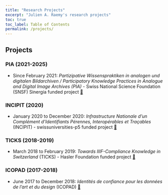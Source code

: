 ```yaml
---
title: "Research Projects"
excerpt: "Julien A. Raemy's research projects"
toc: true
toc_label: Table of Contents
permalink: /projects/
---
```


## Projects

### PIA (2021-2025)

- Since February 2021: *Partizipative Wissenspraktiken in analogen und digitalen Bildarchiven / Participatory Knowledge Practices in Analogue and Digital Image Archives (PIA)* - Swiss National Science Foundation (SNSF) Sinergia funded project [:link:][pia]

### INCIPIT (2020)

- January 2020 to December 2020: *Infrastructure Nationale d’un Complément d’Identifiants Pérennes, Interopérables et Traçables* (INCIPIT) - swissuniversities-p5 funded project [:link:][incipit]

### TICKS (2018-2019)

- March 2018 to February 2019: *Towards IIIF-Compliance Knowledge in Switzerland* (TICKS) - Hasler Foundation funded project [:link:][ticks]

### ICOPAD (2017-2018)

- June 2017 to December 2018: *Identités de confiance pour les données de l’art et du design* (ICOPAD) [:link:][icopad]


[icopad]: https://campus.hesge.ch/id_bilingue/projekte/icopad/index_fr.asp
[incipit]: https://www.researchgate.net/project/INCIPIT-3
[pia]: https://about.participatory-archives.ch/
[ticks]: https://campus.hesge.ch/id_bilingue/projekte/ticks/index_fr.asp